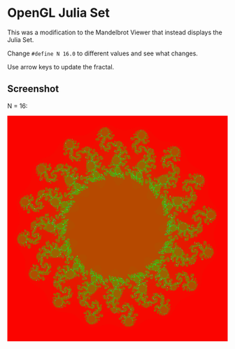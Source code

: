 # OpenGL Julia Set

This was a modification to the Mandelbrot Viewer that instead displays the Julia Set.

Change `#define N 16.0` to different values and see what changes.

Use arrow keys to update the fractal.

## Screenshot

N = 16:

![mandelbrot-screenshot](julia.png)
